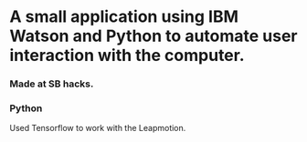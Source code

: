 # A small application using IBM Watson and Python to automate user interaction with the computer.
### Made at SB hacks.

### Python
Used Tensorflow to work with the Leapmotion.
